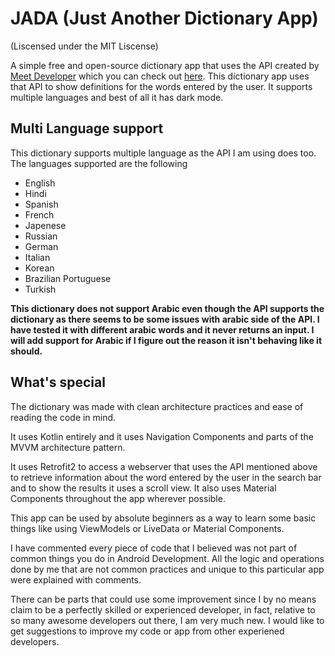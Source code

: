 # JADA (Just Another Dictionary App) 
(Liscensed under the MIT Liscense)

A simple free and open-source dictionary app that uses the API created by [Meet Developer](https://github.com/meetDeveloper) which you can check out [here](https://github.com/meetDeveloper/googleDictionaryAPI). This dictionary app uses that API to show definitions for the words entered by the user. It supports multiple languages and best of all it has dark mode.

## Multi Language support

This dictionary supports multiple language as the API I am using does too. The languages supported are the following

* English
* Hindi
* Spanish
* French
* Japenese
* Russian
* German
* Italian
* Korean
* Brazilian Portuguese
* Turkish

**This dictionary does not support Arabic even though the API supports the dictionary as there seems to be some issues with arabic side of the API. I have tested it with different arabic words and it never returns an input. I will add support for Arabic if I figure out the reason it isn't behaving like it should.**

## What's special

The dictionary was made with clean architecture practices and ease of reading the code in mind.

It uses Kotlin entirely and it uses Navigation Components and parts of the MVVM architecture pattern.

It uses Retrofit2 to access a webserver that uses the API mentioned above to retrieve information about the word entered by the user in the search bar and to show the results it uses a scroll view. It also uses Material Components throughout the app wherever possible.

This app can be used by absolute beginners as a way to learn some basic things like using ViewModels or LiveData or Material Components.

I have commented every piece of code that I believed was not part of common things you do in Android Development. All the logic and operations done by me that are not common practices and unique to this particular app were explained with comments. 

There can be parts that could use some improvement since I by no means claim to be a perfectly skilled or experienced developer, in fact, relative to so many awesome developers out there, I am very much new. I would like to get suggestions to improve my code or app from other experiened developers.
